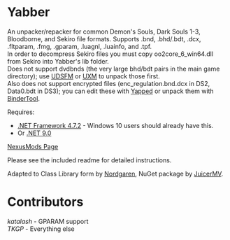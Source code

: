 # Yabber

An unpacker/repacker for common Demon's Souls, Dark Souls 1-3, Bloodborne, and Sekiro file formats. Supports .bnd, .bhd/.bdt, .dcx, .fltparam, .fmg, .gparam, .luagnl, .luainfo, and .tpf.  
In order to decompress Sekiro files you must copy oo2core_6_win64.dll from Sekiro into Yabber's lib folder.  
Does not support dvdbnds (the very large bhd/bdt pairs in the main game directory); use [UDSFM](https://www.nexusmods.com/darksouls/mods/1304) or [UXM](https://www.nexusmods.com/sekiro/mods/26) to unpack those first.  
Also does not support encrypted files (enc_regulation.bnd.dcx in DS2, Data0.bdt in DS3); you can edit these with [Yapped](https://www.nexusmods.com/darksouls3/mods/306) or unpack them with [BinderTool](https://github.com/Atvaark/BinderTool).

Requires:

-   [.NET Framework 4.7.2](https://www.microsoft.com/net/download/thank-you/net472) - Windows 10 users should already have this.
-   Or [.NET 9.0](https://dotnet.microsoft.com/en-us/download/dotnet/9.0)

[NexusMods Page](https://www.nexusmods.com/sekiro/mods/42)

Please see the included readme for detailed instructions.

Adapted to Class Library form by [Nordgaren](https://github.com/Nordgaren), NuGet package by [JuicerMV](https://github.com/juicermv).

# Contributors

_katalash_ - GPARAM support  
_TKGP_ - Everything else
